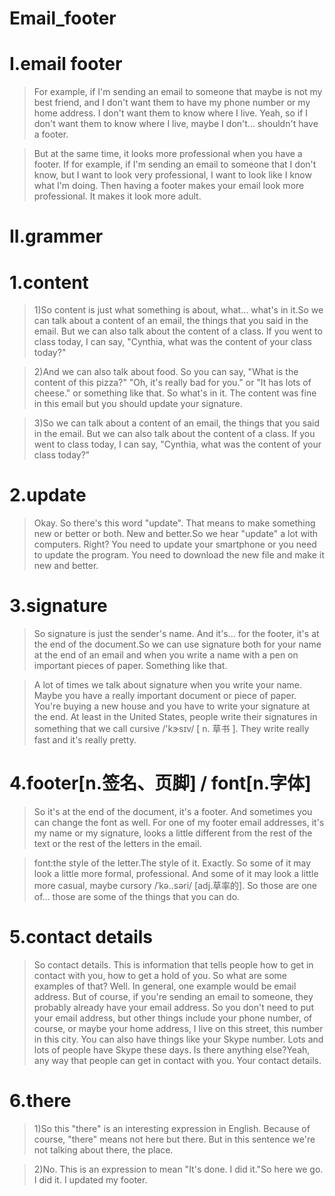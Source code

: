 # Email_footer
# I.email footer
> For example, if I'm sending an email to someone that maybe is not my best friend, and I don't want them to have my phone number or my home address. I don't want them to know where I live. Yeah, so if I don't want them to know where I live, maybe I don't… shouldn't have a footer.

> But at the same time, it looks more professional when you have a footer. If for example, if I'm sending an email to someone that I don't know, but I want to look very professional, I want to look like I know what I'm doing. Then having a footer makes your email look more professional. It makes it look more adult.

# II.grammer
# 1.content
> 1)So content is just what something is about, what... what's in it.So we can talk about a content of an email, the things that you said in the email. But we can also talk about the content of a class. If you went to class today, I can say, "Cynthia, what was the content of your class today?"

> 2)And we can also talk about food. So you can say, "What is the content of this pizza?" "Oh, it's really bad for you." or "It has lots of cheese." or something like that. So what's in it. The content was fine in this email but you should update your signature.

> 3)So we can talk about a content of an email, the things that you said in the email. But we can also talk about the content of a class. If you went to class today, I can say, "Cynthia, what was the content of your class today?"

# 2.update
> Okay. So there's this word "update". That means to make something new or better or both. New and better.So we hear "update" a lot with computers. Right? You need to update your smartphone or you need to update the program. You need to download the new file and make it new and better.

# 3.signature
> So signature is just the sender's name. And it's... for the footer, it's at the end of the document.So we can use signature both for your name at the end of an email and when you write a name with a pen on important pieces of paper. Something like that.

> A lot of times we talk about signature when you write your name. Maybe you have a really important document or piece of paper. You're buying a new house and you have to write your signature at the end. At least in the United States, people write their signatures in something that we call cursive /'kɝsɪv/ [ n. 草书 ]. They write really fast and it's really pretty. 

# 4.footer[n.签名、页脚] / font[n.字体]
> So it's at the end of the document, it's a footer. And sometimes you can change the font as well. For one of my footer email addresses, it's my name or my signature, looks a little different from the rest of the text or the rest of the letters in the email.

> font:the style of the letter.The style of it. Exactly. So some of it may look a little more formal, professional. And some of it may look a little more casual, maybe cursory /ˈkə..səri/ [adj.草率的]. So those are one of… those are some of the things that you can do.

# 5.contact details
> So contact details. This is information that tells people how to get in contact with you, how to get a hold of you. So what are some examples of that? Well. In general, one example would be email address. But of course, if you're sending an email to someone, they probably already have your email address. So you don't need to put your email address, but other things include your phone number, of course, or maybe your home address, I live on this street, this number in this city. You can also have things like your Skype number. Lots and lots of people have Skype these days. Is there anything else?Yeah, any way that people can get in contact with you. Your contact details.

# 6.there
> 1)So this "there" is an interesting expression in English. Because of course, "there" means not here but there. But in this sentence we're not talking about there, the place.

> 2)No. This is an expression to mean "It's done. I did it."So here we go. I did it. I updated my footer.

























